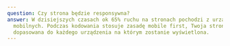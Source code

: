 ```yaml
---
question: Czy strona będzie responsywna?
answer: W dzisiejszych czasach ok 65% ruchu na stronach pochodzi z urządzeń
  mobilnych. Podczas kodowania stosuje zasadę mobile first, Twoja strona będzie
  dopasowana do każdego urządzenia na którym zostanie wyświetlona.
---
```

